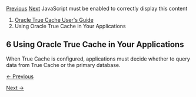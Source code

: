 [Previous](using-automatic-workload-repository-true-cache.md)
[Next](methods-connecting-true-cache.md) JavaScript must be enabled to
correctly display this content

  1. [Oracle True Cache User's Guide](index.md)
  2. Using Oracle True Cache in Your Applications

## 6 Using Oracle True Cache in Your Applications

When True Cache is configured, applications must decide whether to query data
from True Cache or the primary database.


[← Previous](using-automatic-workload-repository-true-cache.md)

[Next →](methods-connecting-true-cache.md)
